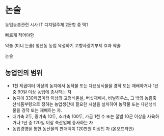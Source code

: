
# 논술
농업농촌관련 시사
IT 디지털주제 2문항 중 택1

빠르게 적어야함


약술 (미니 논술)
청년농 농업 육성하기
고향사랑기부제 효과 약술

논술

## 농업인의 범위
- 1천 제곱미터 이상의 농지에서 농작물 또는 다년생식물을 경작 또는 재배하거나 1년 중 90일 이상 농업에 종사하는 자
- 농지에 330제곱미터 이상의 고정식온실, 버섯재배사, 비닐하우스, 그 밖의 농림축산식품부령으로 정하는 농업생간에 필요한 시설을 설치하여 농작물 또는 다년생식물을 경작 또는 재배하는 자.
- 대가축 2두, 중가축 10두, 소가축 100두, 가금 1천 수 또는 꿀벌 10군 이상을 사육하거나 1년 중 120일 이상 축산업에 종사하는 자
- 농업경영을 통한 농산물의 판매액이 120만원 이상인 자 (온오프라인)
